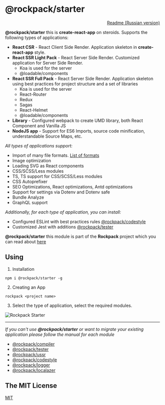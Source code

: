 # @rockpack/starter

<p align="right">
  <a href="https://github.com/AlexSergey/rockpack/blob/master/packages/starter/README_RU.md">Readme (Russian version)</a>
</p>

**@rockpack/starter** this is **create-react-app** on steroids. Supports the following types of applications:

- **React CSR** - React Client Side Render. Application skeleton in **create-react-app** style.
- **React SSR Light Pack** - React Server Side Render. Customized application for Server Side Render.
    - Koa is used for the server
    - @loadable/components
- **React SSR Full Pack** - React Server Side Render. Application skeleton using best practices for project structure and a set of libraries
    - Koa is used for the server
    - React-Router
    - Redux
    - Sagas
    - React-Helmet
    - @loadable/components
- **Library** - Configured webpack to create UMD library, both React Component and Vanilla JS
- **NodeJS app** - Support for ES6 Imports, source code minification, understandable Source Maps, etc.

*All types of applications support:*
- Import of many file formats. [List of formats](https://github.com/AlexSergey/rockpack/blob/master/packages/compiler/README_RU.md)
- Image optimization
- Loading SVG as React components
- CSS/SCSS/Less modules
- TS, TS support for CSS/SCSS/Less modules
- CSS Autoprefixer
- SEO Optimizations, React optimizations, Antd optimizations
- Support for settings via Dotenv and Dotenv safe
- Bundle Analyze
- GraphQL support

*Additionally, for each type of application, you can install:*
- Configured ESLint with best practices rules [@rockpack/codestyle](https://github.com/AlexSergey/rockpack/blob/master/packages/codestyle/README_RU.md)
- Customized Jest with additions [@rockpack/tester](https://github.com/AlexSergey/rockpack/blob/master/packages/tester/README_RU.md)

**@rockpack/starter** this module is part of the **Rockpack** project which you can read about <a href="https://github.com/AlexSergey/rockpack/blob/master/README.md" target="_blank">here</a>

## Using

1. Installation

```shell script
npm i @rockpack/starter -g
```

2. Creating an App
```shell script
rockpack <project name>
```

3. Select the type of application, select the required modules.

![Rockpack Starter](https://www.rock-book.io/readme_assets/rockpack_starter_1.v2.jpg)
***

*If you can't use **@rockpack/starter** or want to migrate your existing application please follow the manual for each module*

- [@rockpack/compiler](https://github.com/AlexSergey/rockpack/blob/master/packages/compiler/README.md#how-it-works)
- [@rockpack/tester](https://github.com/AlexSergey/rockpack/blob/master/packages/tester/README.md#how-it-works)
- [@rockpack/ussr](https://github.com/AlexSergey/rockpack/blob/master/packages/ussr/README.md#how-it-works)
- [@rockpack/codestyle](https://github.com/AlexSergey/rockpack/blob/master/packages/codestyle/README.md#how-it-works)
- [@rockpack/logger](https://github.com/AlexSergey/rockpack/blob/master/packages/logger/README.md#how-it-works)
- [@rockpack/localazer](https://github.com/AlexSergey/rockpack/blob/master/packages/localazer/README.md#how-it-works)

## The MIT License

<a href="https://github.com/AlexSergey/rockpack#the-mit-license" target="_blank">MIT</a>
